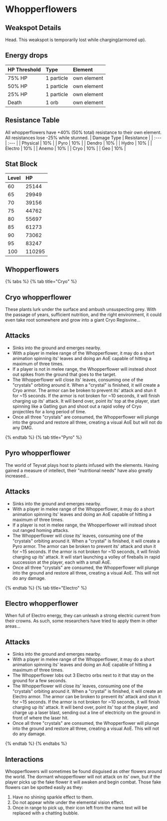 # Whopperflowers

## Weakspot Details

Head. This weakspot is temporarily lost while charging(armored up).

## Energy drops

| HP Threshold | Type | Element |
| :--- | :--- | :--- |
| 75% HP | 1 particle | own element   
| 50% HP | 1 particle | own element   
| 25% HP | 1 particle | own element 
| Death | 1 orb | own element

## Resistance Table

All whopperflowers have +40% (50% total) resistance to their own element.
All resistances lose -25% while stunned.
| Damage Type | Resistance |
| :--- | :--- |
| Physical | 10% |
| Pyro | 10% |
| Dendro | 10% |
| Hydro | 10% |
| Electro | 10% |
| Anemo | 10% |
| Cryo | 10% |
| Geo | 10% |

## Stat Block

| Level | HP |
| :--- | :--- |
| 60 | 25144 |
| 65 | 29949 |
| 70 | 39156 |
| 75 | 44762 |
| 80 | 55697 |
| 85 | 61273 |
| 90 | 73062 |
| 95 | 83247 |
| 100 | 110295 |

## Whopperflowers

{% tabs %}
{% tab title="Cryo" %}
## Cryo whopperflower

These plants lurk under the surface and ambush unsuspecting prey. With the passage of years, sufficient nutrition, and the right environment, it could even take root somewhere and grow into a giant Cryo Regisvine...

## Attacks

* Sinks into the ground and emerges nearby.
* With a player in melee range of the Whopperflower, it may do a short animation spinning its' leaves and doing an AoE capable of hitting a maximum of three times.
* If a player is not in melee range, the Whopperflower will instead shoot out spikes from the ground that goes to the target.
* The Whopperflower will close its' leaves, consuming one of the "crystals" orbiting around it. When a "crystal" is finished, it will create a Cryo armor.
The armor can be broken to prevent its' attack and stun it for ~15 seconds. If the armor is not broken for ~10 seconds, it will finish charging up its' attack.
It will bend over, point its' top at the player, start spinning like a Gatling gun and shoot out a rapid volley of Cryo projectiles for a long period of time.
* Once all three "crystals" are consumed, the Whopperflower will plunge into the ground and restore all three, creating a visual AoE but will not do any DMG.

{% endtab %}
{% tab title="Pyro" %}
## Pyro whopperflower

The world of Teyvat plays host to plants infused with the elements. Having gained a measure of intellect, their "nutritional needs" have also greatly increased...

## Attacks

* Sinks into the ground and emerges nearby.
* With a player in melee range of the Whopperflower, it may do a short animation spinning its' leaves and doing an AoE capable of hitting a maximum of three times.
* If a player is not in melee range, the Whopperflower will instead shoot out ranged homing attacks.
* The Whopperflower will close its' leaves, consuming one of the "crystals" orbiting around it. When a "crystal" is finished, it will create a Pyro armor.
The armor can be broken to prevent its' attack and stun it for ~15 seconds. If the armor is not broken for ~10 seconds, it will finish charging up its' attack.
It will start launching a volley of fireballs in rapid succession at the player, each with a small AoE.
* Once all three "crystals" are consumed, the Whopperflower will plunge into the ground and restore all three, creating a visual AoE. This will not do any damage.

{% endtab %}
{% tab title="Electro" %}
## Electro whopperflower

When full of Electro energy, they can unleash a strong electric current from their crowns. As such, some researchers have tried to apply them in other areas...

## Attacks

* Sinks into the ground and emerges nearby.
* With a player in melee range of the Whopperflower, it may do a short animation spinning its' leaves and doing an AoE capable of hitting a maximum of three times.
* The Whopperflower lobs out 3 Electro orbs next to it that stay on the ground for a few seconds.
* The Whopperflower will close its' leaves, consuming one of the "crystals" orbiting around it. When a "crystal" is finished, it will create an Electro armor.
The armor can be broken to prevent its' attack and stun it for ~15 seconds. If the armor is not broken for ~10 seconds, it will finish charging up its' attack.
It will bend over, point its' top at the player, and charge up a laser blast, sending out a line of electricity on the ground in front of where the laser hit.
* Once all three "crystals" are consumed, the Whopperflower will plunge into the ground and restore all three, creating a visual AoE. This will not do any damage.

{% endtab %}
{% endtabs %}

## Interactions

Whopperflowers will sometimes be found disguised as other flowers around the world. 
The dormant whopperflower will not attack on its' own, but if the player picks up the fake flower it will awaken and begin combat. 
Those fake flowers can be spotted easily as they:
1. Have no shining sparkle effect to them.
2. Do not appear white under the elemental vision effect.
3. Once in range to pick up, their icon left from the name text will be replaced with a chatting bubble.  


